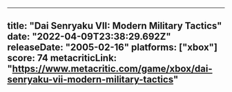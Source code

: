 
---
title: "Dai Senryaku VII: Modern Military Tactics"
date: "2022-04-09T23:38:29.692Z"
releaseDate: "2005-02-16"
platforms: ["xbox"]
score: 74
metacriticLink: "https://www.metacritic.com/game/xbox/dai-senryaku-vii-modern-military-tactics"
---
